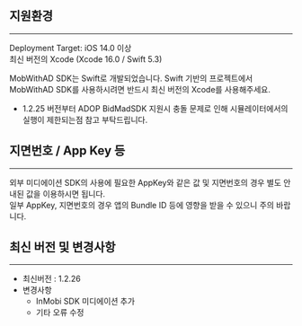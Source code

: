 

## 지원환경
---
Deployment Target: iOS 14.0 이상  
최신 버전의 Xcode (Xcode 16.0 / Swift 5.3)  

MobWithAD SDK는 Swift로 개발되었습니다. Swift 기반의 프로젝트에서 MobWithAD SDK를 사용하시려면 반드시 최신 버전의 Xcode를 사용해주세요.

* 1.2.25 버전부터 ADOP BidMadSDK 지원시 충돌 문제로 인해 시뮬레이터에서의 실행이 제한되는점 참고 부탁드립니다.

## 지면번호 / App Key 등
---
외부 미디에이션 SDK의 사용에 필요한 AppKey와 같은 값 및 지면번호의 경우 별도 안내된 값을 이용하시면 됩니다.   
일부 AppKey, 지면번호의 경우 앱의 Bundle ID 등에 영향을 받을 수 있으니 주의 바랍니다.


## 최신 버전 및 변경사항
---
- 최신버전 : 1.2.26
- 변경사항
  - InMobi SDK 미디에이션 추가
  - 기타 오류 수정
